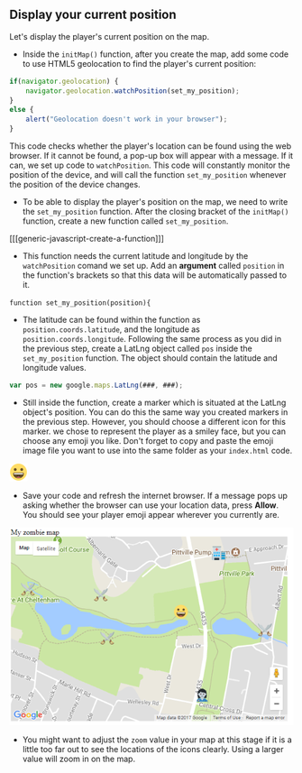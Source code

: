 ## Display your current position

Let's display the player's current position on the map.

+ Inside the `initMap()` function, after you create the map, add some code to use HTML5 geolocation to find the player's current position:

```javascript
if(navigator.geolocation) {
    navigator.geolocation.watchPosition(set_my_position);
}
else {
    alert("Geolocation doesn't work in your browser");
}
```

This code checks whether the player's location can be found using the web browser. If it cannot be found, a pop-up box will appear with a message. If it can, we set up code to `watchPosition`. This code will constantly monitor the position of the device, and will call the function `set_my_position` whenever the position of the device changes.

+ To be able to display the player's position on the map, we need to write the `set_my_position` function. After the closing bracket of the `initMap()` function, create a new function called `set_my_position`.

[[[generic-javascript-create-a-function]]]

+ This function needs the current latitude and longitude by the `watchPosition` comand we set up. Add an **argument** called `position` in the function's brackets so that this data will be automatically passed to it.

`function set_my_position(position){`

+ The latitude can be found within the function as `position.coords.latitude`, and the longitude as `position.coords.longitude`. Following the same process as you did in the previous step, create a LatLng object called `pos` inside the `set_my_position` function. The object should contain the latitude and longitude values.

```JavaScript
var pos = new google.maps.LatLng(###, ###);
```

+ Still inside the function, create a marker which is situated at the LatLng object's position. You can do this the same way you created markers in the previous step. However, you should choose a different icon for this marker. we chose to represent the player as a smiley face, but you can choose any emoji you like. Don't forget to copy and paste the emoji image file you want to use into the same folder as your `index.html` code.

![Player emoji](images/player.png)

+ Save your code and refresh the internet browser. If a message pops up asking whether the browser can use your location data, press **Allow**. You should see your player emoji appear wherever you currently are.

![Where you are on the map](images/location-map.png)

+ You might want to adjust the `zoom` value in your map at this stage if it is a little too far out to see the locations of the icons clearly. Using a larger value will zoom in on the map.